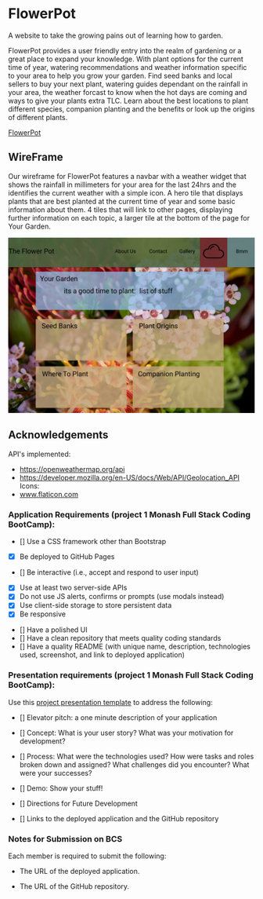 # FlowerPot

A website to take the growing pains out of learning how to garden.

FlowerPot provides a user friendly entry into the realm of gardening or a great place to expand your knowledge.
With plant options for the current time of year, watering recommendations and weather information specific to your area to help you grow your garden.
Find seed banks and local sellers to buy your next plant, watering guides dependant on the rainfall in your area, the weather forcast to know when the hot days are coming and ways to give your plants extra TLC. Learn about the best locations to plant different species, companion planting and the benefits or look up the origins of different plants.

[FlowerPot](https://flowerpotpeople.github.io/FlowerPot/)

## WireFrame

Our wireframe for FlowerPot features a navbar with a weather widget that shows the rainfall in millimeters for your area for the last 24hrs and the identifies the current weather with a simple icon. A hero tile that displays plants that are best planted at the current time of year and some basic information about them.
4 tiles that will link to other pages, displaying further information on each topic, a larger tile at the bottom of the page for Your Garden.

![Wireframe of the landing page for FlowerPot](./assets/images/FlowerPotWireFrame.png)

## Acknowledgements

API's implemented:

-   https://openweathermap.org/api
-   https://developer.mozilla.org/en-US/docs/Web/API/Geolocation_API  
    Icons:
-   www.flaticon.com

### Application Requirements (project 1 Monash Full Stack Coding BootCamp):

-   [] Use a CSS framework other than Bootstrap
-   [x] Be deployed to GitHub Pages
-   [] Be interactive (i.e., accept and respond to user input)
-   [x] Use at least two server-side APIs
-   [x] Do not use JS alerts, confirms or prompts (use modals instead)
-   [x] Use client-side storage to store persistent data
-   [x] Be responsive
-   [] Have a polished UI
-   [] Have a clean repository that meets quality coding standards
-   [] Have a quality README (with unique name, description, technologies used, screenshot, and link to deployed application)

### Presentation requirements (project 1 Monash Full Stack Coding BootCamp):

Use this [project presentation template](https://docs.google.com/presentation/d/1_u8TKy5zW5UlrVQVnyDEZ0unGI2tjQPDEpA0FNuBKAw/edit?usp=sharing) to address the following:

-   [] Elevator pitch: a one minute description of your application

-   [] Concept: What is your user story? What was your motivation for development?

-   [] Process: What were the technologies used? How were tasks and roles broken down and assigned? What challenges did you encounter? What were your successes?

-   [] Demo: Show your stuff!

-   [] Directions for Future Development

-   [] Links to the deployed application and the GitHub repository

### Notes for Submission on BCS

Each member is required to submit the following:

-   The URL of the deployed application.

-   The URL of the GitHub repository.
